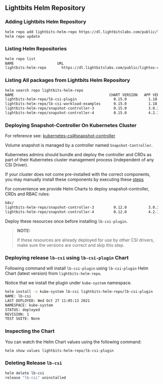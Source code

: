 <div style="page-break-after: always;"></div>

## Lightbits Helm Repository

### Adding Lightbits Helm Repository

```bash
helm repo add lightbits-helm-repo https://dl.lightbitslabs.com/public/lightos-csi/helm/charts/
helm repo update
```

### Listing Helm Repositories

```bash
helm repo list
NAME                    URL                                                         
lightbits-helm-repo       https://dl.lightbitslabs.com/public/lightos-csi/helm/charts/
```

### Listing All packages from Lightbits Helm Repository

```bash
helm search repo lightbits-helm-repo
NAME                                            CHART VERSION   APP VERSION     DESCRIPTION
lightbits-helm-repo/lb-csi-plugin                 0.15.0          1.18.0          Helm Chart for Lightbits CSI Plugin.
lightbits-helm-repo/lb-csi-workload-examples      0.15.0          1.18.0          Helm Chart for Lightbits CSI Workload Examples.
lightbits-helm-repo/snapshot-controller-3         0.15.0          3.0.3           Deploy snapshot-controller for K8s version < v1.20
lightbits-helm-repo/snapshot-controller-4         0.15.0          4.2.1           Deploy snapshot-controller for K8s version >= v1.20
```


### Deploying Snapshot-Controller On Kubernetes Cluster

For reference see: [kubernetes-csi#snapshot-controller](https://kubernetes-csi.github.io/docs/snapshot-controller.html#snapshot-controller)

Volume snapshot is managed by a controller named `Snapshot-Controller`.

Kubernetes admins should bundle and deploy the controller and CRDs as part of their Kubernetes cluster management process (independent of any CSI Driver).

If your cluster does not come pre-installed with the correct components, you may manually install these components by executing these [steps](https://kubernetes-csi.github.io/docs/snapshot-controller.html#deployment)

For convenience we provide Helm Charts to deploy snapshot-controller, CRDs and RBAC rules:

```bash
k8s/
lightbits-helm-repo/snapshot-controller-3         0.12.0          3.0.3           Deploy snapshot-controller for K8s version < v1.20
lightbits-helm-repo/snapshot-controller-4         0.12.0          4.2.1           Deploy snapshot-controller for K8s version >= v1.20
```

Deploy these resources once before installing `lb-csi-plugin`.

> **NOTE:**
>
> If these resources are already deployed for use by other CSI drivers, make sure the versions are correct and skip this step.

### Deploying release `lb-csi` using `lb-csi-plugin` Chart

Following command will install `lb-csi-plugin` using `lb-csi-plugin` Helm Chart (latest version) from `lightbits-helm-repo`.

Notice that we install the plugin under `kube-system` namespace.

```bash
helm install -n kube-system lb-csi lightbits-helm-repo/lb-csi-plugin
NAME: lb-csi
LAST DEPLOYED: Wed Oct 27 11:05:13 2021
NAMESPACE: kube-system
STATUS: deployed
REVISION: 1
TEST SUITE: None
```

### Inspecting the Chart

You can watch the Helm Chart values using the following command:

```bash
helm show values lightbits-helm-repo/lb-csi-plugin 
```

### Deleting Release `lb-csi`

```bash
helm delete lb-csi 
release "lb-csi" uninstalled
```


